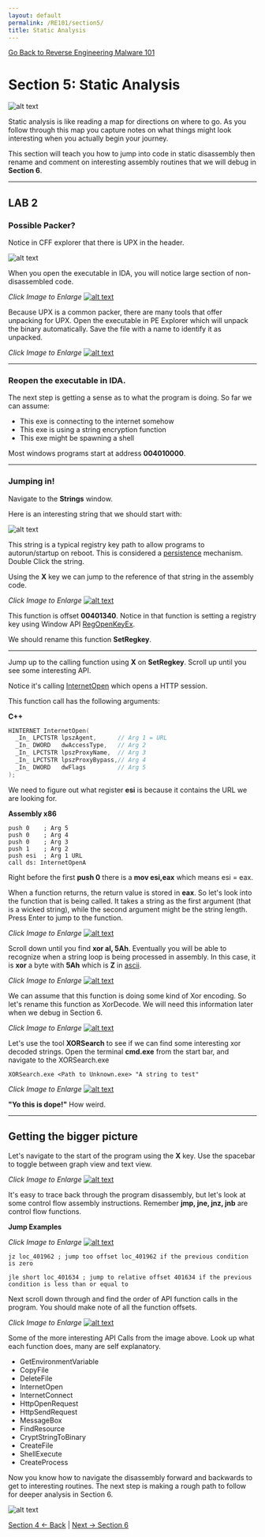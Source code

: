 ```yaml
---
layout: default
permalink: /RE101/section5/
title: Static Analysis
---
```

[Go Back to Reverse Engineering Malware 101](https://securedorg.github.io/RE101/)

# Section 5: Static Analysis #

![alt text](https://securedorg.github.io/images/cube2.gif "static cube")

Static analysis is like reading a map for directions on where to go. As you follow through this map you capture notes on what things might look interesting when you actually begin your journey.

This section will teach you how to jump into code in static disassembly then rename and comment on interesting assembly routines that we will debug in **Section 6**.

---

## LAB 2

### Possible Packer?
Notice in CFF explorer that there is UPX in the header.

![alt text](https://securedorg.github.io/images/triage2.png "UPX")

When you open the executable in IDA, you will notice large section of non-disassembled code.

*Click Image to Enlarge*
[![alt text](https://securedorg.github.io/images/triage4.png "IDA UPX")](https://securedorg.github.io/images/triage4.png)

Because UPX is a common packer, there are many tools that offer unpacking for UPX. Open the executable in PE Explorer which will unpack the binary automatically. Save the file with a name to identify it as unpacked.

*Click Image to Enlarge*
[![alt text](https://securedorg.github.io/images/triage5.png "Unpacking UPX")](https://securedorg.github.io/images/triage5.png)

---

### Reopen the executable in IDA.

The next step is getting a sense as to what the program is doing.
So far we can assume:
* This exe is connecting to the internet somehow
* This exe is using a string encryption function
* This exe might be spawning a shell

Most windows programs start at address **004010000**.

---

### Jumping in!

Navigate to the **Strings** window.

Here is an interesting string that we should start with:

![alt text](https://securedorg.github.io/images/static1.png "Strings window")

This string is a typical registry key path to allow programs to autorun/startup on reboot. This is considered a [persistence](https://securedorg.github.io/RE101/section2.1/#persistence) mechanism. Double Click the string.

Using the **X** key we can jump to the reference of that string in the assembly code.

*Click Image to Enlarge*
[![alt text](https://securedorg.github.io/images/static2.gif "Strings window")](https://securedorg.github.io/images/static2.gif)

This function is offset **00401340**. Notice in that function is setting a registry key using Window API [RegOpenKeyEx](https://msdn.microsoft.com/en-us/library/windows/desktop/ms724897%28v=vs.85%29.aspx?f=255&MSPPError=-2147217396).

We should rename this function **SetRegkey**.

---

Jump up to the calling function using **X** on **SetRegkey**. Scroll up until you see some interesting API.

Notice it's calling [InternetOpen](https://msdn.microsoft.com/en-us/library/windows/desktop/aa385096.aspx) which opens a HTTP session.

This function call has the following arguments:

**C++**

```c++
HINTERNET InternetOpen(
  _In_ LPCTSTR lpszAgent,      // Arg 1 = URL
  _In_ DWORD   dwAccessType,   // Arg 2
  _In_ LPCTSTR lpszProxyName,  // Arg 3
  _In_ LPCTSTR lpszProxyBypass,// Arg 4
  _In_ DWORD   dwFlags         // Arg 5
);
```

We need to figure out what register **esi** is because it contains the URL we are looking for.

**Assembly x86**

```assembly
push 0    ; Arg 5
push 0    ; Arg 4
push 0    ; Arg 3
push 1    ; Arg 2
push esi  ; Arg 1 URL
call ds: InternetOpenA
```

Right before the first **push 0** there is a **mov esi,eax** which means esi = eax.

When a function returns, the return value is stored in **eax**. So let's look into the function that is being called. It takes a string as the first argument (that is a wicked string), while the second argument might be the string length. Press Enter to jump to the function.

*Click Image to Enlarge*
[![alt text](https://securedorg.github.io/images/static3.png "Unknown Function")](https://securedorg.github.io/images/static3.png)
 
Scroll down until you find **xor al, 5Ah**. Eventually you will be able to recognize when a string loop is being processed in assembly. In this case, it is **xor** a byte with **5Ah** which is **Z** in [ascii](http://www.asciitable.com/).

*Click Image to Enlarge*
[![alt text](https://securedorg.github.io/images/static4.png "Xor routine")](https://securedorg.github.io/images/static4.png)

We can assume that this function is doing some kind of Xor encoding. So let's rename this function as XorDecode. We will need this information later when we debug in Section 6.

*Click Image to Enlarge*
[![alt text](https://securedorg.github.io/images/static5.png "Rename function")](https://securedorg.github.io/images/static5.png)

Let's use the tool **XORSearch** to see if we can find some interesting xor decoded strings. Open the terminal **cmd.exe** from the start bar, and navigate to the XORSearch.exe

```XORSearch.exe <Path to Unknown.exe> "A string to test"```

*Click Image to Enlarge*
[![alt text](https://securedorg.github.io/images/static6.png "xor search")](https://securedorg.github.io/images/static6.png)

**"Yo this is dope!"** How weird.

---

## Getting the bigger picture

Let's navigate to the start of the program using the **X** key. Use the spacebar to toggle between graph view and text view.

*Click Image to Enlarge*
[![alt text](https://securedorg.github.io/images/static7.gif "start function")](https://securedorg.github.io/images/static7.gif)

It's easy to trace back through the program disassembly, but let's look at some control flow assembly instructions. Remember **jmp, jne, jnz, jnb** are control flow functions.

**Jump Examples**

*Click Image to Enlarge*
[![alt text](https://securedorg.github.io/images/static9.gif "jz jump")](https://securedorg.github.io/images/static9.gif)

```assembly
jz loc_401962 ; jump too offset loc_401962 if the previous condition is zero
```

```assembly
jle short loc_401634 ; jump to relative offset 401634 if the previous condition is less than or equal to
```

Next scroll down through and find the order of API function calls in the program. You should make note of all the function offsets.

*Click Image to Enlarge*
[![alt text](https://securedorg.github.io/images/static8.gif "program scrolling")](https://securedorg.github.io/images/static8.gif)

Some of the more interesting API Calls from the image above. Look up what each function does, many are self explanatory.

* GetEnvironmentVariable
* CopyFile
* DeleteFile
* InternetOpen
* InternetConnect
* HttpOpenRequest
* HttpSendRequest
* MessageBox
* FindResource
* CryptStringToBinary
* CreateFile
* ShellExecute
* CreateProcess

Now you know how to navigate the disassembly forward and backwards to get to interesting routines. The next step is making a rough path to follow for deeper analysis in Section 6.

![alt text](https://securedorg.github.io/images/maping.jpg "handwritten")

[Section 4 <- Back](https://securedorg.github.io/RE101/section4) | [Next -> Section 6](https://securedorg.github.io/RE101/section6)
